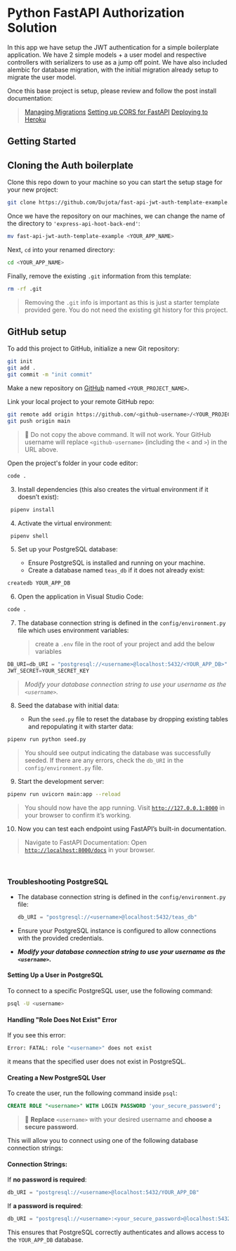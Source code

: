 # Python FastAPI Authorization Solution
In this app we have setup the JWT authentication for a simple boilerplate application. We have 2 simple models + a user model and respective controllers with serializers to use as a jump off point. We have also included alembic for database migration, with the initial migration already setup to migrate the user model.

Once this base project is setup, please review and follow the post install documentation:
> [Managing Migrations](https://github.com/Dujota/FastAPI-SQLAlchemy-Migrations-Guide)
> [Setting up CORS for FastAPI](https://github.com/Dujota/FastAPI-CORS-Guide)
> [Deploying to Heroku](https://github.com/Dujota/FastAPI-Heroku-Deployment-Guide)

## Getting Started

## Cloning the Auth boilerplate

Clone this repo down to your machine so you can start the setup stage for your new project: 

```bash
git clone https://github.com/Dujota/fast-api-jwt-auth-template-example.git
```

Once we have the repository on our machines, we can change the name of the directory to `'express-api-hoot-back-end'`:

```bash
mv fast-api-jwt-auth-template-example <YOUR_APP_NAME>
```

Next, `cd` into your renamed directory:

```bash
cd <YOUR_APP_NAME>
```

Finally, remove the existing `.git` information from this template:

```bash
rm -rf .git
```

> Removing the `.git` info is important as this is just a starter template provided gere. You do not need the existing git history for this project.

## GitHub setup

To add this project to GitHub, initialize a new Git repository:

```bash
git init
git add .
git commit -m "init commit"
```

Make a new repository on [GitHub](https://github.com/) named `<YOUR_PROJECT_NAME>`.

Link your local project to your remote GitHub repo:

```bash
git remote add origin https://github.com/<github-username>/<YOUR_PROJECT_NAME>.git
git push origin main
```

> 🚨 Do not copy the above command. It will not work. Your GitHub username will replace `<github-username>` (including the `<` and `>`) in the URL above.

Open the project's folder in your code editor:

```bash
code .
```

3. Install dependencies (this also creates the virtual environment if it doesn’t exist):

```sh
 pipenv install
```

4. Activate the virtual environment:

```sh
 pipenv shell
```

5. Set up your PostgreSQL database:

   - Ensure PostgreSQL is installed and running on your machine.
   - Create a database named `teas_db` if it does not already exist:

```bash
createdb YOUR_APP_DB
```

6. Open the application in Visual Studio Code:

```bash
code .
```

7. The database connection string is defined in the `config/environment.py` file which uses environment variables:
   > create a `.env` file in the root of your project and add the below variables

```python
DB_URI=db_URI = "postgresql://<username>@localhost:5432/<YOUR_APP_DB>"
JWT_SECRET=YOUR_SECRET_KEY
```

> _Modify your database connection string to use your username as the `<username>`._

8. Seed the database with initial data:

   - Run the `seed.py` file to reset the database by dropping existing tables and repopulating it with starter data:

```bash
pipenv run python seed.py
```

> You should see output indicating the database was successfully seeded. If there are any errors, check the `db_URI` in the `config/environment.py` file.

9. Start the development server:

```bash
pipenv run uvicorn main:app --reload
```

> You should now have the app running. Visit [`http://127.0.0.1:8000`](http://127.0.0.1:8000) in your browser to confirm it’s working.

10. Now you can test each endpoint using FastAPI’s built-in documentation.

> Navigate to FastAPI Documentation: Open [`http://localhost:8000/docs`](http://localhost:8000/docs) in your browser.

<br>

### Troubleshooting PostgreSQL

- The database connection string is defined in the `config/environment.py` file:

  ```python
  db_URI = "postgresql://<username>@localhost:5432/teas_db"
  ```

- Ensure your PostgreSQL instance is configured to allow connections with the provided credentials.
- **_Modify your database connection string to use your username as the `<username>`._**

#### Setting Up a User in PostgreSQL

To connect to a specific PostgreSQL user, use the following command:

```sh
psql -U <username>
```

#### Handling "Role Does Not Exist" Error

If you see this error:

```sh
Error: FATAL: role "<username>" does not exist
```

it means that the specified user does not exist in PostgreSQL.

#### Creating a New PostgreSQL User

To create the user, run the following command inside `psql`:

```sql
CREATE ROLE "<username>" WITH LOGIN PASSWORD 'your_secure_password';
```

> 🔹 **Replace** `<username>` with your desired username and **choose a secure password**.

This will allow you to connect using one of the following database connection strings:

#### Connection Strings:

If **no password is required**:

```python
db_URI = "postgresql://<username>@localhost:5432/YOUR_APP_DB"
```

If **a password is required**:

```python
db_URI = "postgresql://<username>:<your_secure_password>@localhost:5432/YOUR_APP_DB"
```

This ensures that PostgreSQL correctly authenticates and allows access to the `YOUR_APP_DB` database.
